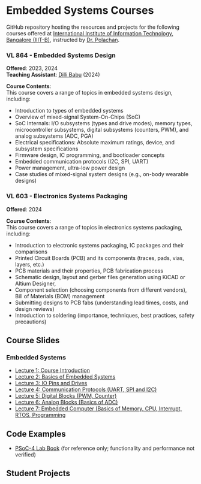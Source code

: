 # Embedded Systems Courses 
GitHub repository hosting the resources and projects for the following courses offered at [International Institute of Information Technology, Bangalore (IIIT-B)](https://www.iiitb.ac.in/), instructed by [Dr. Polachan](https://sites.google.com/view/cdwl/professor).

### VL 864 - Embedded Systems Design  
**Offered**: 2023, 2024  
**Teaching Assistant**: [Dilli Babu](https://www.linkedin.com/in/dilli-babu-porlapothula-a123951b1) (2024)

**Course Contents**:  
This course covers a range of topics in embedded systems design, including:  
- Introduction to types of embedded systems  
- Overview of mixed-signal System-On-Chips (SoC)  
- SoC Internals: I/O subsystems (types and drive modes), memory types, microcontroller subsystems, digital subsystems (counters, PWM), and analog subsystems (ADC, PGA)  
- Electrical specifications: Absolute maximum ratings, device, and subsystem specifications  
- Firmware design, IC programming, and bootloader concepts  
- Embedded communication protocols (I2C, SPI, UART)  
- Power management, ultra-low power design  
- Case studies of mixed-signal system designs (e.g., on-body wearable designs)

### VL 603 - Electronics Systems Packaging  
**Offered**: 2024  

**Course Contents**:  
This course covers a range of topics in electronics systems packaging, including:  
- Introduction to electronic systems packaging, IC packages and their comparisons  
- Printed Circuit Boards (PCB) and its components (traces, pads, vias, layers, etc.)  
- PCB materials and their properties, PCB fabrication process 
- Schematic design, layout and gerber files generation using KiCAD or Altium Designer, 
- Component selection (choosing components from different vendors), Bill of Materials (BOM) management  
- Submitting designs to PCB fabs (understanding lead times, costs, and design reviews)  
- Introduction to soldering (importance, techniques, best practices, safety precautions)  

## Course Slides
### Embedded Systems
- [Lecture 1: Course Introduction](./Lecture%20Slides/Embedded-Systems/Lecture-1-Course-Introduction.pdf)
- [Lecture 2: Basics of Embedded Systems](./Lecture%20Slides/Embedded-Systems/Lecture-2-Basics-of-Embedded-Systems.pdf)
- [Lecture 3: IO Pins and Drives](./Lecture%20Slides/Embedded-Systems/Lecture-3-IO-Pins-n-Drives.pdf)
- [Lecture 4: Communication Protocols (UART, SPI and I2C)](./Lecture%20Slides/Embedded-Systems/Lecture-4-Communication-Protocols.pdf)
- [Lecture 5: Digital Blocks (PWM, Counter)](./Lecture%20Slides/Embedded-Systems/Lecture-5-Digital-Blocks.pdf)
- [Lecture 6: Analog Blocks (Basics of ADC)](./Lecture%20Slides/Embedded-Systems/Lecture-6-Analog-Blocks.pdf)
- [Lecture 7: Embedded Computer (Basics of Memory, CPU, Interrupt, RTOS, Programming](./Lecture%20Slides/Embedded-Systems/Lecture-7-Embedded-Computer.pdf)

## Code Examples
- [PSoC-4 Lab Book](Code%20Examples/README.md) (for reference only; functionality and performance not verified)

## Student Projects
